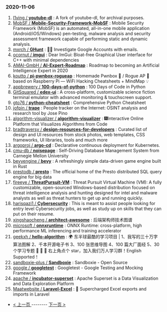 ### 2020-11-06 
1. [
        l1ving /
**youtube-dl**](https://github.com/l1ving/youtube-dl) : A fork of youtube-dl, for archival purposes.
1. [
        MobSF /
**Mobile-Security-Framework-MobSF**](https://github.com/MobSF/Mobile-Security-Framework-MobSF) : Mobile Security Framework (MobSF) is an automated, all-in-one mobile application (Android/iOS/Windows) pen-testing, malware analysis and security assessment framework capable of performing static and dynamic analysis.
1. [
        mxrch /
**GHunt**](https://github.com/mxrch/GHunt) : 🕵️‍♂️ Investigate Google Accounts with emails.
1. [
        ocornut /
**imgui**](https://github.com/ocornut/imgui) : Dear ImGui: Bloat-free Graphical User interface for C++ with minimal dependencies
1. [
        AMAI-GmbH /
**AI-Expert-Roadmap**](https://github.com/AMAI-GmbH/AI-Expert-Roadmap) : Roadmap to becoming an Artificial Intelligence Expert in 2020
1. [
        koutto /
**pi-pwnbox-rogueap**](https://github.com/koutto/pi-pwnbox-rogueap) : Homemade Pwnbox 🚀 / Rogue AP 📡 based on Raspberry Pi — WiFi Hacking Cheatsheets + MindMap 💡
1. [
        appbrewery /
**100-days-of-python**](https://github.com/appbrewery/100-days-of-python) : 100 Days of Code in Python
1. [
        GitSquared /
**edex-ui**](https://github.com/GitSquared/edex-ui) : A cross-platform, customizable science fiction terminal emulator with advanced monitoring & touchscreen support.
1. [
        gto76 /
**python-cheatsheet**](https://github.com/gto76/python-cheatsheet) : Comprehensive Python Cheatsheet
1. [
        jofpin /
**trape**](https://github.com/jofpin/trape) : People tracker on the Internet: OSINT analysis and research tool by Jose Pino
1. [
        algorithm-visualizer /
**algorithm-visualizer**](https://github.com/algorithm-visualizer/algorithm-visualizer) : 🎆Interactive Online Platform that Visualizes Algorithms from Code
1. [
        bradtraversy /
**design-resources-for-developers**](https://github.com/bradtraversy/design-resources-for-developers) : Curated list of design and UI resources from stock photos, web templates, CSS frameworks, UI libraries, tools and much more
1. [
        argoproj /
**argo-cd**](https://github.com/argoproj/argo-cd) : Declarative continuous deployment for Kubernetes.
1. [
        cmu-db /
**noisepage**](https://github.com/cmu-db/noisepage) : Self-Driving Database Management System from Carnegie Mellon University
1. [
        bevyengine /
**bevy**](https://github.com/bevyengine/bevy) : A refreshingly simple data-driven game engine built in Rust
1. [
        prestodb /
**presto**](https://github.com/prestodb/presto) : The official home of the Presto distributed SQL query engine for big data
1. [
        fireeye /
**ThreatPursuit-VM**](https://github.com/fireeye/ThreatPursuit-VM) : Threat Pursuit Virtual Machine (VM): A fully customizable, open-sourced Windows-based distribution focused on threat intelligence analysis and hunting designed for intel and malware analysts as well as threat hunters to get up and running quickly.
1. [
        harisqazi1 /
**Cybersecurity**](https://github.com/harisqazi1/Cybersecurity) : This is meant to assist people looking for entry level Cybersecurity jobs, as well as study up on skills that they can put on their resume.
1. [
        xingshaocheng /
**architect-awesome**](https://github.com/xingshaocheng/architect-awesome) : 后端架构师技术图谱
1. [
        microsoft /
**onnxruntime**](https://github.com/microsoft/onnxruntime) : ONNX Runtime: cross-platform, high performance ML inferencing and training accelerator
1. [
        geekxh /
**hello-algorithm**](https://github.com/geekxh/hello-algorithm) : 🌍 东半球最酷的学习项目 | 1、我写的三十万字算法图解 2、千本开源电子书 3、100 张思维导图 4、100 篇大厂面经 5、30 个学习专题 🚀 🚀 🚀 右上角点个 star，加入我们万人学习群！English Supported！
1. [
        sandboxie-plus /
**Sandboxie**](https://github.com/sandboxie-plus/Sandboxie) : Sandboxie - Open Source
1. [
        google /
**googletest**](https://github.com/google/googletest) : Googletest - Google Testing and Mocking Framework
1. [
        apache /
**incubator-superset**](https://github.com/apache/incubator-superset) : Apache Superset is a Data Visualization and Data Exploration Platform
1. [
        Maatwebsite /
**Laravel-Excel**](https://github.com/Maatwebsite/Laravel-Excel) : 🚀 Supercharged Excel exports and imports in Laravel 

- [ < 上一页 ](https://github.com/able8/github-trending-daily-record/blob/master/2020-11-05.md) -------- [ 下一页 > ](https://github.com/able8/github-trending-daily-record/blob/master/2020-11-07.md)